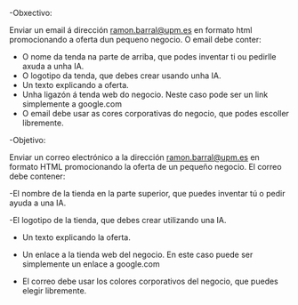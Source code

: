-Obxectivo:

Enviar un email á dirección ramon.barral@upm.es en formato html promocionando a oferta dun pequeno negocio. O email debe conter:

- O nome da tenda na parte de arriba, que podes inventar ti ou pedirlle axuda a unha IA.
- O logotipo da tenda, que debes crear usando unha IA.
- Un texto explicando a oferta.
- Unha ligazón á tenda web do negocio. Neste caso pode ser un link simplemente a google.com
- O email debe usar as cores corporativas do negocio, que podes escoller libremente.

-Objetivo: 

Enviar un correo electrónico a la dirección ramon.barral@upm.es en formato HTML promocionando la oferta de un pequeño negocio. El correo debe contener:

 -El nombre de la tienda en la parte superior, que puedes inventar tú o pedir ayuda a una IA.

  -El logotipo de la tienda, que debes crear utilizando una IA.

   - Un texto explicando la oferta.

- Un enlace a la tienda web del negocio. En este caso puede ser simplemente un enlace a google.com

- El correo debe usar los colores corporativos del negocio, que puedes elegir libremente.
